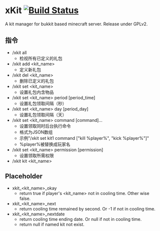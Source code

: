 # xKit [![Build Status](http://ci.mengcraft.com:8080/job/xKit/badge/icon)](http://ci.mengcraft.com:8080/job/xKit/)
A kit manager for bukkit based minecraft server. Release under GPLv2.

## 指令
- /xkit all
  - 检视所有已定义的礼包
- /xkit add <kit_name>
  - 定义新礼包
- /xkit del <kit_name>
  - 删除已定义的礼包
- /xkit set <kit_name>
  - 设置礼包内含物品
- /xkit set <kit_name> period \[period_time]
  - 设置礼包领取间隔（秒）
- /xkit set <kit_name> day \[period_day]
  - 设置礼包领取间隔（天）
- /xkit set <kit_name> command \[command]...
  - 设置领取同时后台执行命令
  - 格式为JSON数组
  - 示例"/xkit set kit1 command ["kill %player%", "kick %player%"]"
  - %player%被替换成玩家名
- /xkit set <kit_name> permission \[permission]
  - 设置领取所需权限
- /xkit kit <kit_name>

## Placeholder
- xkit_<kit_name>_okay
  - return true if player's <kit_name> not in cooling time. Other wise false.
- xkit_<kit_name>_next
  - return cooling time remained by second. Or -1 if not in cooling time.
- xkit_<kit_name>_nextdate
  - return cooling time ending date. Or null if not in cooling time.
  - return null if named kit not exist.

